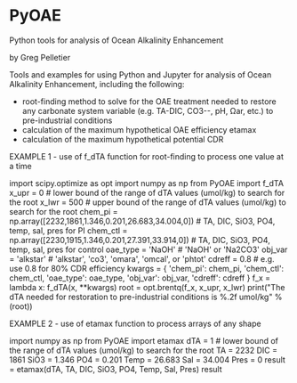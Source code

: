 # PyOAE
Python tools for analysis of Ocean Alkalinity Enhancement

by Greg Pelletier

Tools and examples for using Python and Jupyter for analysis of Ocean Alkalinity Enhancement, including the following:

- root-finding method to solve for the OAE treatment needed to restore any carbonate system variable (e.g. TA-DIC, CO3--, pH, Ωar, etc.) to pre-industrial conditions
- calculation of the maximum hypothetical OAE efficiency etamax
- calculation of the maximum hypothetical potential CDR

EXAMPLE 1 - use of f_dTA function for root-finding to process one value at a time

import scipy.optimize as opt
import numpy as np
from PyOAE import f_dTA
x_upr = 0   # lower bound of the range of dTA values (umol/kg) to search for the root
x_lwr = 500 # upper bound of the range of dTA values (umol/kg) to search for the root
chem_pi = np.array([2232,1861,1.346,0.201,26.683,34.004,0])    # TA, DIC, SiO3, PO4, temp, sal, pres for PI
chem_ctl = np.array([2230,1915,1.346,0.201,27.391,33.914,0])   # TA, DIC, SiO3, PO4, temp, sal, pres for control
oae_type = 'NaOH'     # 'NaOH' or 'Na2CO3'
obj_var = 'alkstar'   # 'alkstar', 'co3', 'omara', 'omcal', or 'phtot'
cdreff = 0.8          # e.g. use 0.8 for 80% CDR efficiency
kwargs = {
  'chem_pi': chem_pi,
  'chem_ctl': chem_ctl,
  'oae_type': oae_type,
  'obj_var': obj_var,
  'cdreff': cdreff
  }
f_x = lambda x: f_dTA(x, **kwargs)
root = opt.brentq(f_x, x_upr, x_lwr)
print("The dTA needed for restoration to pre-industrial conditions is %.2f umol/kg" % (root))

EXAMPLE 2 - use of etamax function to process arrays of any shape

import numpy as np
from PyOAE import etamax
dTA = 1   # lower bound of the range of dTA values (umol/kg) to search for the root
TA = 2232
DIC = 1861
SiO3 = 1.346
PO4 = 0.201
Temp = 26.683
Sal = 34.004
Pres = 0
result = etamax(dTA, TA, DIC, SiO3, PO4, Temp, Sal, Pres)
result



